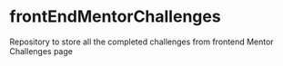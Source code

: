 # frontEndMentorChallenges

Repository to store all the completed challenges from frontend Mentor Challenges page
